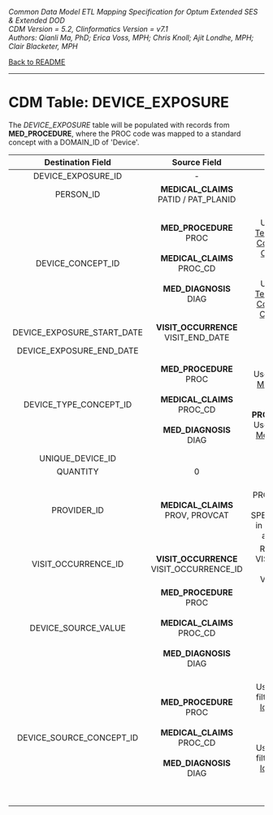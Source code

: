 *Common Data Model ETL Mapping Specification for Optum Extended SES & Extended DOD* 
<br>*CDM Version = 5.2, Clinformatics Version = v7.1*
<br>*Authors: Qianli Ma, PhD; Erica Voss, MPH; Chris Knoll; Ajit Londhe, MPH; Clair Blacketer, MPH*

[Back to README](README.md)

---

# CDM Table: DEVICE_EXPOSURE

The *DEVICE_EXPOSURE* table will be populated with records from
**MED_PROCEDURE**, where the PROC code was mapped to a standard concept
with a DOMAIN_ID of 'Device'.

<a name="table-mappings-device-exposure"></a>

**Destination Field**|**Source Field**|**Applied Rule**|**Comment**
:-----:|:-----:|:-----:|:-----:
DEVICE_EXPOSURE_ID|-|System Generated| 
PERSON_ID|**MEDICAL_CLAIMS**<br>PATID / PAT_PLANID| | 
DEVICE_CONCEPT_ID|**MED_PROCEDURE**<br>PROC<br/><br/>**MEDICAL_CLAIMS**<br/>PROC_CD<br/><br/>**MED_DIAGNOSIS**<br/>DIAG|**DIAG**<br>Use [Source to Standard Terminology](code_snippets.md#source-to-standard-terminology) and filter with [Concept Ids from Medical Claims Diagnosis Fields](code_snippets.md#from-medical-claims-diagnosis-fields)<br><br>**PROC**, **PROC_CD**<br>Use [Source to Standard Terminology](code_snippets.md#source-to-standard-terminology) and filter with [Concept Ids from Medical Claims Procedure Fields](code_snippets.md#from-medical-claims-procedure-fields)<br>| 
DEVICE_EXPOSURE_START_DATE|**VISIT_OCCURRENCE**<br/>VISIT_END_DATE| | 
DEVICE_EXPOSURE_END_DATE| | | 
DEVICE_TYPE_CONCEPT_ID|**MED_PROCEDURE**<br>PROC<br/><br/>**MEDICAL_CLAIMS**<br/>PROC_CD<br/><br/>**MED_DIAGNOSIS**<br/>DIAG|**DIAG_POSITION**<br>Use [Concept Type Ids from Medical Claims Diagnosis Fields](code_snippets.md#from-medical-claims-diagnosis-fields-1)<br/><br/>**PROC_POSITION**, **PROC_CD**<br/>Use [Concept Type Ids from Medical Claims Procedure Fields](code_snippets.md#from-medical-claims-procedure-fields-1).| 
UNIQUE_DEVICE_ID| | | 
QUANTITY|0| | 
PROVIDER_ID|**MEDICAL_CLAIMS**<br/>PROV, PROVCAT|Map PROV to PROVIDER_SOURCE_VALUE and PROVCAT to SPECIALTY_SOURCE_VALUE in Provider table to extract associated Provider ID.| 
VISIT_OCCURRENCE_ID|**VISIT_OCCURRENCE**<br/>VISIT_OCCURRENCE_ID|Refer to logic in building VISIT_OCCURRENCE table for linking with VISIT_OCCURRENCE_ID| 
DEVICE_SOURCE_VALUE|**MED_PROCEDURE**<br/>PROC<br/><br/>**MEDICAL_CLAIMS**<br/>PROC_CD<br/><br/>**MED_DIAGNOSIS**<br/>DIAG| | 
DEVICE_SOURCE_CONCEPT_ID|**MED_PROCEDURE**<br>PROC<br/><br/>**MEDICAL_CLAIMS**<br/>PROC_CD<br/><br/>**MED_DIAGNOSIS**<br/>DIAG|**PROC**, **PROC_CD**<br/>Use [Source to Source](code_snippets.md#source-to-source) and filter with [Source Concept Ids from Medical Claims Procedure Fields](code_snippets.md#from-medical-claims-procedure-fields-2)<br><br>**DIAG**<br>Use [Source to Source](code_snippets.md#source-to-source) and filter with [Source Concept Ids from Medical Claims Diagnosis Fields](code_snippets.md#from-medical-claims-diagnosis-fields-2)<br><br><br>|